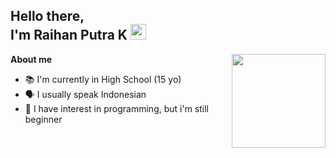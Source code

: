 ## Hello there, <br> I'm Raihan Putra K <img src="https://github.com/TheDudeThatCode/TheDudeThatCode/blob/master/Assets/Hi.gif" width=25px height=25px>

<img align="right" src="https://media3.giphy.com/media/ln7z2eWriiQAllfVcn/source.gif" width=150px height=150px>

<p><strong>About me</strong></p>

* 📚 I'm currently in High School (15 yo) 
* 🗣️ I usually speak Indonesian 
* 🌱 I have interest in programming, but i'm still beginner 

